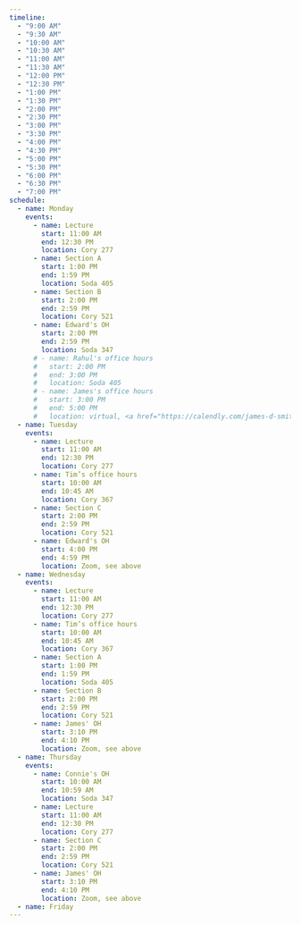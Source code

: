 ```yaml
---
timeline:
  - "9:00 AM"
  - "9:30 AM"
  - "10:00 AM"
  - "10:30 AM"
  - "11:00 AM"
  - "11:30 AM"
  - "12:00 PM"
  - "12:30 PM"
  - "1:00 PM"
  - "1:30 PM"
  - "2:00 PM"
  - "2:30 PM"
  - "3:00 PM"
  - "3:30 PM"
  - "4:00 PM"
  - "4:30 PM"
  - "5:00 PM"
  - "5:30 PM"
  - "6:00 PM"
  - "6:30 PM"
  - "7:00 PM"
schedule:
  - name: Monday
    events:
      - name: Lecture
        start: 11:00 AM
        end: 12:30 PM
        location: Cory 277
      - name: Section A
        start: 1:00 PM
        end: 1:59 PM
        location: Soda 405
      - name: Section B
        start: 2:00 PM
        end: 2:59 PM
        location: Cory 521
      - name: Edward's OH
        start: 2:00 PM
        end: 2:59 PM
        location: Soda 347
      # - name: Rahul's office hours
      #   start: 2:00 PM
      #   end: 3:00 PM
      #   location: Soda 405
      # - name: James's office hours
      #   start: 3:00 PM
      #   end: 5:00 PM
      #   location: virtual, <a href="https://calendly.com/james-d-smith/cs-160-office-hours">by appointment</a>
  - name: Tuesday
    events:
      - name: Lecture
        start: 11:00 AM
        end: 12:30 PM
        location: Cory 277
      - name: Tim’s office hours
        start: 10:00 AM
        end: 10:45 AM
        location: Cory 367
      - name: Section C
        start: 2:00 PM
        end: 2:59 PM
        location: Cory 521
      - name: Edward's OH
        start: 4:00 PM
        end: 4:59 PM
        location: Zoom, see above
  - name: Wednesday
    events:
      - name: Lecture
        start: 11:00 AM
        end: 12:30 PM
        location: Cory 277
      - name: Tim’s office hours
        start: 10:00 AM
        end: 10:45 AM
        location: Cory 367
      - name: Section A
        start: 1:00 PM
        end: 1:59 PM
        location: Soda 405
      - name: Section B
        start: 2:00 PM
        end: 2:59 PM
        location: Cory 521
      - name: James' OH
        start: 3:10 PM
        end: 4:10 PM
        location: Zoom, see above
  - name: Thursday
    events:
      - name: Connie's OH
        start: 10:00 AM
        end: 10:59 AM
        location: Soda 347
      - name: Lecture
        start: 11:00 AM
        end: 12:30 PM
        location: Cory 277
      - name: Section C
        start: 2:00 PM
        end: 2:59 PM
        location: Cory 521
      - name: James' OH
        start: 3:10 PM
        end: 4:10 PM
        location: Zoom, see above
  - name: Friday
---
```

